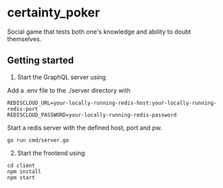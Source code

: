 # certainty_poker

Social game that tests both one's knowledge and ability to doubt themselves.

## Getting started

1. Start the GraphQL server using

Add a .env file to the ./server directory with

```
REDISCLOUD_URL=your-locally-running-redis-host:your-locally-running-redis-port
REDISCLOUD_PASSWORD=your-locally-running-redis-password
```

Start a redis server with the defined host, port and pw.

```
go run cmd/server.go
```

2. Start the frontend using

```
cd client
npm install
npm start
```
